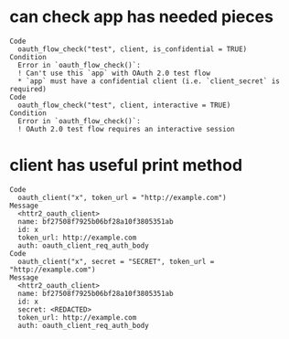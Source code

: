 # can check app has needed pieces

    Code
      oauth_flow_check("test", client, is_confidential = TRUE)
    Condition
      Error in `oauth_flow_check()`:
      ! Can't use this `app` with OAuth 2.0 test flow
      * `app` must have a confidential client (i.e. `client_secret` is required)
    Code
      oauth_flow_check("test", client, interactive = TRUE)
    Condition
      Error in `oauth_flow_check()`:
      ! OAuth 2.0 test flow requires an interactive session

# client has useful print method

    Code
      oauth_client("x", token_url = "http://example.com")
    Message
      <httr2_oauth_client>
      name: bf27508f7925b06bf28a10f3805351ab
      id: x
      token_url: http://example.com
      auth: oauth_client_req_auth_body
    Code
      oauth_client("x", secret = "SECRET", token_url = "http://example.com")
    Message
      <httr2_oauth_client>
      name: bf27508f7925b06bf28a10f3805351ab
      id: x
      secret: <REDACTED>
      token_url: http://example.com
      auth: oauth_client_req_auth_body

